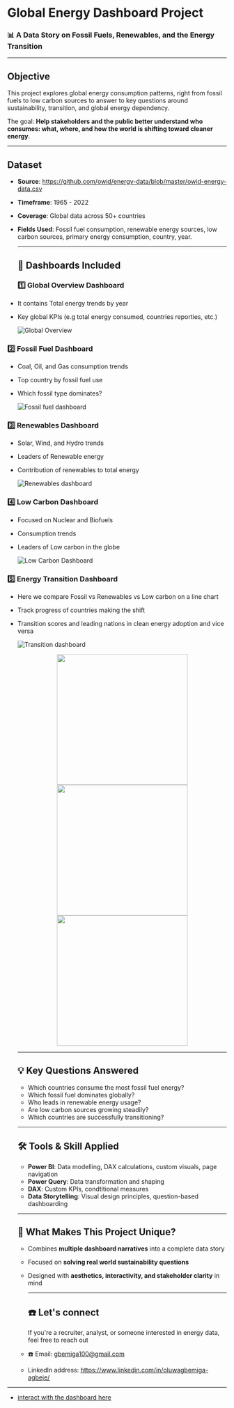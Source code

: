 # Global Energy Dashboard Project

### 📊 A Data Story on Fossil Fuels, Renewables, and the Energy Transition

---

## Objective
This project explores global energy consumption patterns, right from fossil fuels to low carbon sources to answer to key questions around sustainability, transition, and global energy dependency.

The goal: **Help stakeholders and the public better understand who consumes: what, where, and how the world is shifting toward cleaner energy**.

---

## Dataset

- **Source**: https://github.com/owid/energy-data/blob/master/owid-energy-data.csv
- **Timeframe**: 1965 - 2022
- **Coverage**: Global data across 50+ countries
- **Fields Used**: Fossil fuel consumption, renewable energy sources, low carbon sources, primary energy consumption, country, year.

  ---

  ## 📂 Dashboards Included

  ### 1️⃣ Global Overview Dashboard
- It contains Total energy trends by year
- Key global KPIs (e.g total energy consumed, countries reporties, etc.)
  
  ![Global Overview](https://github.com/oluwagbemiga01/Global-Energy-Mix/blob/main/Folder/overview.jpg)

### 2️⃣ Fossil Fuel Dashboard
- Coal, Oil, and Gas consumption trends
- Top country by fossil fuel use
- Which fossil type dominates?

  ![Fossil fuel dashboard](https://github.com/oluwagbemiga01/Global-Energy-Mix/blob/main/Folder/fossil%20dashboard.jpg)

### 3️⃣ Renewables Dashboard
- Solar, Wind, and Hydro trends
- Leaders of Renewable energy
- Contribution of renewables to total energy

  ![Renewables dashboard](https://github.com/oluwagbemiga01/Global-Energy-Mix/blob/main/Folder/renewable%20dashboard.jpg)

### 4️⃣ Low Carbon Dashboard
- Focused on Nuclear and Biofuels
- Consumption trends
- Leaders of Low carbon in the globe

  ![Low Carbon Dashboard](https://github.com/oluwagbemiga01/Global-Energy-Mix/blob/main/Folder/Low%20carbon.jpg)

### 5️⃣ Energy Transition Dashboard
- Here we compare Fossil vs Renewables vs Low carbon on a line chart
- Track progress of countries making the shift
- Transition scores and leading nations in clean energy adoption and vice versa

  ![Transition dashboard](https://github.com/oluwagbemiga01/Global-Energy-Mix/blob/main/Folder/Transition.jpg)

  
  <p align="center">
    <img src="https://github.com/oluwagbemiga01/Global-Energy-Mix/blob/main/Folder/fossil.jpg"
    width="300"/>
    <img src="https://github.com/oluwagbemiga01/Global-Energy-Mix/blob/main/Folder/Renewable.jpg"
    width="300"/>
    <img src="https://github.com/oluwagbemiga01/Global-Energy-Mix/blob/main/Folder/carbon.jpg"
    width="300"/>
  </p>

  ---
  ## 💡 Key Questions Answered
  - Which countries consume the most fossil fuel energy?
  - Which fossil fuel dominates globally?
  - Who leads in renewable energy usage?
  - Are low carbon sources growing steadily?
  - Which countries are successfully transitioning?

  ---

  ## 🛠️ Tools & Skill Applied
  - **Power BI**: Data modelling, DAX calculations, custom visuals, page navigation
  - **Power Query**: Data transformation and shaping
  - **DAX**: Custom KPIs, condtitional measures
  - **Data Storytelling**: Visual design principles, question-based dashboarding
 
  ---

  ## 📌 What Makes This Project Unique?
  - Combines **multiple dashboard narratives** into a complete data story
  - Focused on **solving real world sustainability questions**
  - Designed with **aesthetics, interactivity, and stakeholder clarity** in mind

    ---
    ## ☎️ Let's connect
    If you're a recruiter, analyst, or someone interested in energy data, feel free to reach out

  - ☎️ Email: gbemiga100@gmail.com
  - LinkedIn address: https://www.linkedin.com/in/oluwagbemiga-agbeje/

 ---
  - [interact with the dashboard here](https://app.powerbi.com/groups/me/reports/bd488784-e455-4fec-8a51-a968bae34dd1/ReportSection88b0e6b57341c070270a?experience=power-bi)
  
